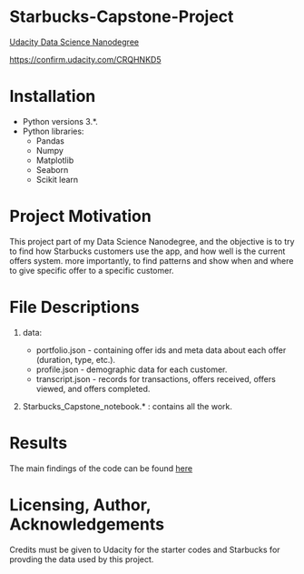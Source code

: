 # Starbucks-Capstone-Project

[Udacity Data Science Nanodegree](https://www.udacity.com/course/data-scientist-nanodegree--nd025) 

https://confirm.udacity.com/CRQHNKD5
# Installation 
- Python versions 3.*.
- Python libraries:
  - Pandas
  - Numpy
  - Matplotlib
  - Seaborn
  - Scikit learn

# Project Motivation
This project part of my Data Science Nanodegree, and the objective is to try to find how Starbucks customers use the app, and how well is the current offers system. more importantly, to find patterns and show when and where to give specific offer to a specific customer. 

# File Descriptions
1. data:
      - portfolio.json - containing offer ids and meta data about each offer (duration, type, etc.).
      - profile.json - demographic data for each customer.
      - transcript.json - records for transactions, offers received, offers viewed, and offers completed.
   
2. Starbucks_Capstone_notebook.* : contains all the work.

# Results
The main findings of the code can be found [here](https://medium.com/@h.secure1/analyzing-starbucks-offers-using-python-ed89255fbc88)

# Licensing, Author, Acknowledgements
Credits must be given to Udacity for the starter codes and Starbucks for provding the data used by this project.
